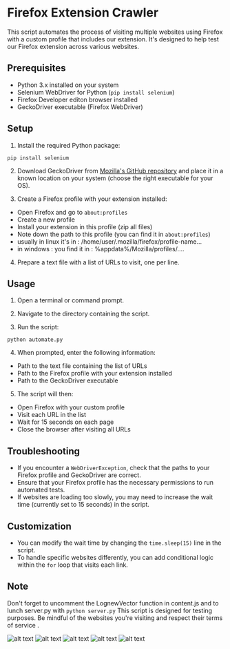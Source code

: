 # Firefox Extension Crawler

This script automates the process of visiting multiple websites using Firefox with a custom profile that includes our extension. It's designed to help test our Firefox extension across various websites.

## Prerequisites

- Python 3.x installed on your system
- Selenium WebDriver for Python (`pip install selenium`)
- Firefox Developer editon browser installed
- GeckoDriver executable (Firefox WebDriver)

## Setup

1. Install the required Python package:

```pip install selenium```


2. Download GeckoDriver from [Mozilla's GitHub repository](https://github.com/mozilla/geckodriver/releases) and place it in a known location on your system (choose the right executable for your OS).

3. Create a Firefox profile with your extension installed:
- Open Firefox and go to `about:profiles`
- Create a new profile
- Install your extension in this profile (zip all files)
- Note down the path to this profile (you can find it in `about:profiles`)
- usually in linux it's in : /home/user/.mozilla/firefox/profile-name...
- in windows : you find it in : %appdata%/Mozilla/profiles/....

4. Prepare a text file with a list of URLs to visit, one per line.

## Usage

1. Open a terminal or command prompt.

2. Navigate to the directory containing the script.

3. Run the script:

```python automate.py```


4. When prompted, enter the following information:
- Path to the text file containing the list of URLs
- Path to the Firefox profile with your extension installed
- Path to the GeckoDriver executable

5. The script will then:
- Open Firefox with your custom profile
- Visit each URL in the list
- Wait for 15 seconds on each page
- Close the browser after visiting all URLs

## Troubleshooting

- If you encounter a `WebDriverException`, check that the paths to your Firefox profile and GeckoDriver are correct.
- Ensure that your Firefox profile has the necessary permissions to run automated tests.
- If websites are loading too slowly, you may need to increase the wait time (currently set to 15 seconds) in the script.

## Customization

- You can modify the wait time by changing the `time.sleep(15)` line in the script.
- To handle specific websites differently, you can add conditional logic within the `for` loop that visits each link.

## Note
Don't forget to uncomment the LognewVector function in content.js and to lunch server.py with ```python server.py```
This script is designed for testing purposes. Be mindful of the websites you're visiting and respect their terms of service .

![alt text](image.png)
![alt text](image-1.png)
![alt text](image-2.png)
![alt text](image-3.png)
![alt text](image-4.png)
